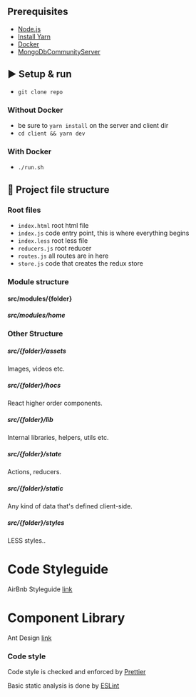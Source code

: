 

## Prerequisites

- [Node.js](https://nodejs.org/en/download/)
- [Install Yarn](https://yarnpkg.com/en/docs/install)
- [Docker](https://www.docker.com/)
- [MongoDbCommunityServer](https://www.mongodb.com/download-center/community)

## ▶️ Setup & run

- `git clone repo`

### Without Docker

- be sure to `yarn install` on the server and client dir
- `cd client && yarn dev`

### With Docker

- `./run.sh`

## 📁 Project file structure

### Root files

- `index.html` root html file
- `index.js` code entry point, this is where everything begins
- `index.less` root less file
- `reducers.js` root reducer
- `routes.js` all routes are in here
- `store.js` code that creates the redux store

### Module structure

#### src/modules/{folder}

##### src/modules/home

### Other Structure

##### src/{folder}/assets

Images, videos etc.

##### src/{folder}/hocs

React higher order components.

##### src/{folder}/lib

Internal libraries, helpers, utils etc.

##### src/{folder}/state

Actions, reducers.

##### src/{folder}/static

Any kind of data that's defined client-side.

##### src/{folder}/styles

LESS styles..

# Code Styleguide

AirBnb Styleguide [link](https://github.com/airbnb/javascript/tree/master/react)

# Component Library

Ant Design [link](https://ant.design/docs/react/introduce)

### Code style

Code style is checked and enforced by [Prettier](https://prettier.io/)

Basic static analysis is done by [ESLint](https://eslint.org/)
